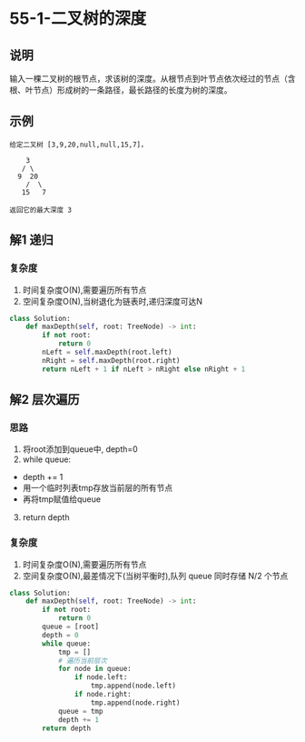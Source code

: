 # 55-1-二叉树的深度

## 说明
输入一棵二叉树的根节点，求该树的深度。从根节点到叶节点依次经过的节点（含根、叶节点）形成树的一条路径，最长路径的长度为树的深度。

## 示例
```
给定二叉树 [3,9,20,null,null,15,7]，

    3
   / \
  9  20
    /  \
   15   7

返回它的最大深度 3 
```

## 解1 递归

### 复杂度
1. 时间复杂度O(N),需要遍历所有节点
2. 空间复杂度O(N),当树退化为链表时,递归深度可达N

```python
class Solution:
    def maxDepth(self, root: TreeNode) -> int:
        if not root:
            return 0
        nLeft = self.maxDepth(root.left)
        nRight = self.maxDepth(root.right)
        return nLeft + 1 if nLeft > nRight else nRight + 1
```

## 解2 层次遍历

### 思路
1. 将root添加到queue中, depth=0
2. while queue:
- depth += 1
- 用一个临时列表tmp存放当前层的所有节点
- 再将tmp赋值给queue
3. return depth

### 复杂度
1. 时间复杂度O(N),需要遍历所有节点
2. 空间复杂度O(N),最差情况下(当树平衡时),队列 queue 同时存储 N/2 个节点

```python
class Solution:
    def maxDepth(self, root: TreeNode) -> int:
        if not root:
            return 0
        queue = [root]
        depth = 0
        while queue:
            tmp = []
            # 遍历当前层次
            for node in queue:
                if node.left:
                    tmp.append(node.left)
                if node.right:
                    tmp.append(node.right)
            queue = tmp
            depth += 1
        return depth
```